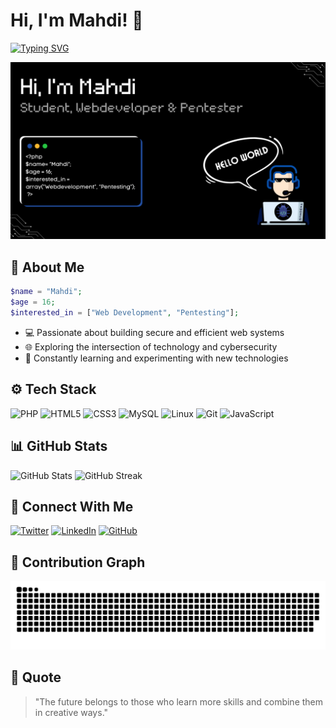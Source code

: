 <div align="left">

# Hi, I'm Mahdi! 👋
[![Typing SVG](https://readme-typing-svg.demolab.com?font=Press+Start+2P&size=30&duration=4000&pause=1000&color=224fa1&center=true&width=1000&height=100&lines=+Welcome+on+my+Github+Profile)](https://git.io/typing-svg)

![Hello World](./hello-world.png)

## 🌟 About Me

```php
$name = "Mahdi";
$age = 16;
$interested_in = ["Web Development", "Pentesting"];
```

- 💻 Passionate about building secure and efficient web systems
- 🌐 Exploring the intersection of technology and cybersecurity
- 🚀 Constantly learning and experimenting with new technologies

## ⚙️ Tech Stack

![PHP](https://img.shields.io/badge/PHP-%2300599C.svg?style=for-the-badge&logo=php&logoColor=white)
![HTML5](https://img.shields.io/badge/HTML5-%23E34F26.svg?style=for-the-badge&logo=html5&logoColor=white)
![CSS3](https://img.shields.io/badge/CSS3-%231572B6.svg?style=for-the-badge&logo=css3&logoColor=white)
![MySQL](https://img.shields.io/badge/MySQL-%2300f.svg?style=for-the-badge&logo=mysql&logoColor=white)
![Linux](https://img.shields.io/badge/Linux-%23FCC624.svg?style=for-the-badge&logo=linux&logoColor=black)
![Git](https://img.shields.io/badge/Git-%23F05033.svg?style=for-the-badge&logo=git&logoColor=white)
![JavaScript](https://img.shields.io/badge/JavaScript-%23F7DF1E.svg?style=for-the-badge&logo=javascript&logoColor=black)

## 📊 GitHub Stats

<img src="https://github-readme-stats.vercel.app/api?username=th3onu5&show_icons=true&theme=radical&hide_border=true&bg_color=0D1117&title_color=00ff00&icon_color=00ff00&text_color=00ff00&border_color=00ff00" width="48%" alt="GitHub Stats">
<img src="https://github-readme-streak-stats.herokuapp.com/?user=th3onu5&theme=chartreuse-dark&hide_border=true&background=0D1117&ring=00ff00&fire=00ff00&currStreakLabel=00ff00" width="48%" alt="GitHub Streak">

## 🤝 Connect With Me

[![Twitter](https://img.shields.io/badge/Twitter-%231DA1F2.svg?style=for-the-badge&logo=Twitter&logoColor=white)](https://twitter.com/yourhandle)
[![LinkedIn](https://img.shields.io/badge/LinkedIn-%230A66C2.svg?style=for-the-badge&logo=linkedin&logoColor=white)](https://linkedin.com/in/yourhandle)
[![GitHub](https://img.shields.io/badge/GitHub-%23181717.svg?style=for-the-badge&logo=github&logoColor=white)](https://github.com/TH3ONU5)

## 🐍 Contribution Graph

![Snake animation](https://raw.githubusercontent.com/platane/platane/output/github-contribution-grid-snake-dark.svg)

## 💭 Quote

> "The future belongs to those who learn more skills and combine them in creative ways."

</div>
